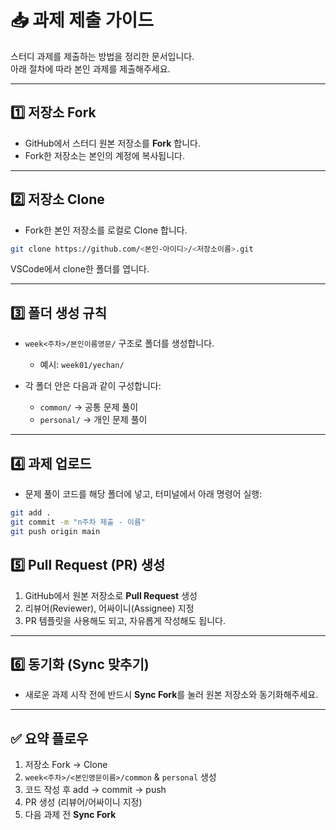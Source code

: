 # 📥 과제 제출 가이드

스터디 과제를 제출하는 방법을 정리한 문서입니다.  
아래 절차에 따라 본인 과제를 제출해주세요.  

---

## 1️⃣ 저장소 Fork
- GitHub에서 스터디 원본 저장소를 **Fork** 합니다.  
- Fork한 저장소는 본인의 계정에 복사됩니다.  

---

## 2️⃣ 저장소 Clone
- Fork한 본인 저장소를 로컬로 Clone 합니다.
```bash
git clone https://github.com/<본인-아이디>/<저장소이름>.git
```
VSCode에서 clone한 폴더를 엽니다.  

---

## 3️⃣ 폴더 생성 규칙
- `week<주차>/본인이름영문/` 구조로 폴더를 생성합니다.  
  - 예시: `week01/yechan/`  

- 각 폴더 안은 다음과 같이 구성합니다:  
  - `common/` → 공통 문제 풀이  
  - `personal/` → 개인 문제 풀이  

---

## 4️⃣ 과제 업로드
- 문제 풀이 코드를 해당 폴더에 넣고, 터미널에서 아래 명령어 실행:
```bash
git add .
git commit -m "n주차 제출 - 이름"
git push origin main
```

## 5️⃣ Pull Request (PR) 생성
1. GitHub에서 원본 저장소로 **Pull Request** 생성  
2. 리뷰어(Reviewer), 어싸이니(Assignee) 지정  
3. PR 템플릿을 사용해도 되고, 자유롭게 작성해도 됩니다.  

---

## 6️⃣ 동기화 (Sync 맞추기)
- 새로운 과제 시작 전에 반드시 **Sync Fork**를 눌러 원본 저장소와 동기화해주세요.  

---

## ✅ 요약 플로우
1. 저장소 Fork → Clone  
2. `week<주차>/<본인영문이름>/common` & `personal` 생성  
3. 코드 작성 후 add → commit → push  
4. PR 생성 (리뷰어/어싸이니 지정)  
5. 다음 과제 전 **Sync Fork**

